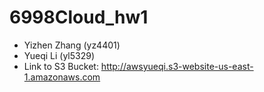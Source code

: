 # 6998Cloud_hw1
- Yizhen Zhang (yz4401)
- Yueqi Li (yl5329)
- Link to S3 Bucket: http://awsyueqi.s3-website-us-east-1.amazonaws.com
